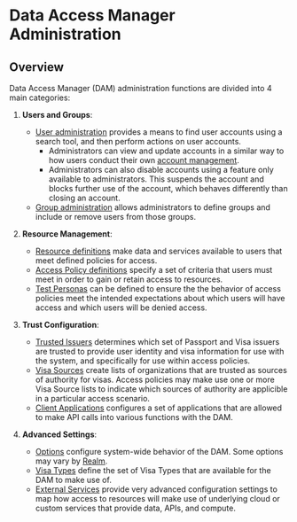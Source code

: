 # Data Access Manager Administration

## Overview

Data Access Manager (DAM) administration functions are divided into 4 main
categories:

1. **Users and Groups**:
   *  [User administration](../../shared/admin/users/users.md) provides a means
      to find user accounts using a search tool, and then perform actions on
      user accounts.
      *  Administrators can view and update accounts in a similar way to how
         users conduct their own [account
         management](../../shared/account/README.md).
      *  Administrators can also disable accounts using a feature only available
         to administrators. This suspends the account and blocks further use
         of the account, which behaves differently than closing an account.
   *  [Group administration](../../shared/admin/users/groups.md) allows
      administrators to define groups and include or remove users from those
      groups.

1. **Resource Management**:
   *  [Resource definitions](config/resources.md) make data and services
      available to users that meet defined policies for access.
   *  [Access Policy definitions](config/policies.md) specify a set of criteria
      that users must meet in order to gain or retain access to resources.
   *  [Test Personas](config/personas.md) can be defined to ensure the the
      behavior of access policies meet the intended expectations about which
      users will have access and which users will be denied access.

1. **Trust Configuration**:
   *  [Trusted Issuers](config/issuers.md) determines which set of Passport and
      Visa issuers are trusted to provide user identity and visa information for
      use with the system, and specifically for use within access policies.
   *  [Visa Sources](config/sources.md) create lists of organizations that are
      trusted as sources of authority for visas. Access policies may make use
      one or more Visa Source lists to indicate which sources of authority are
      applicible in a particular access scenario.
   *  [Client Applications](config/clients.md) configures a set of applications
      that are allowed to make API calls into various functions with the DAM.

1. **Advanced Settings**:
   *  [Options](config/options.md) configure system-wide behavior of the DAM.
      Some options may vary by [Realm](concepts.md#realms).
   *  [Visa Types](config/visa-types.md) define the set of Visa Types that are
      available for the DAM to make use of.
   *  [External Services](config/services.md) provide very advanced
      configuration settings to map how access to resources will make use of
      underlying cloud or custom services that provide data, APIs, and compute.